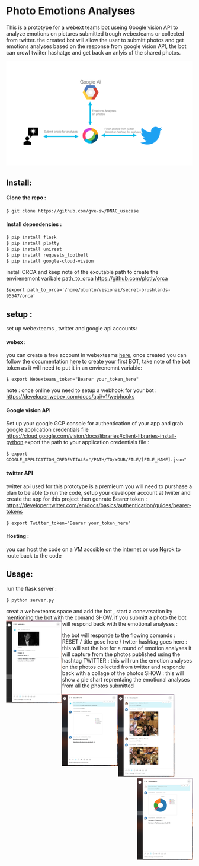 # Photo Emotions Analyses
This is a prototype for a webext teams bot useing Google vision API to analyze emotions on pictures submitted trough webexteams or collected from twitter. the created bot will allow the user to submitt photos and get emotions analyses based on the response from google vision API, the bot can crowl twiiter hashatge and get back an anlyis of the shared photos.

![Wiring photo][flow]

[flow]:./flow.png "Wiring photo"

## Install:

#### Clone the repo :
```
$ git clone https://github.com/gve-sw/DNAC_usecase
```

#### Install dependencies :

```
$ pip install flask
$ pip install plotty
$ pip install unirest
$ pip install requests_toolbelt
$ pip install google-cloud-vision
```

install ORCA and keep note of the excutable path to create the envirenemont varibale path_to_orca https://github.com/plotly/orca
```
$export path_to_orca='/home/ubuntu/visionai/secret-brushlands-95547/orca'
```

## setup :
set up webexteams , twitter and google api accounts:
#### webex :
you can create a free account in webexteams [here](), once created you can follow the documentation [here](https://webexteamssdk.readthedocs.io/en/latest/user/quickstart.html) to create your first BOT, take note of the bot token as it will need to put it in an envirenemnt variable:
```
$ export Webexteams_token="Bearer your_token_here"
```
note : once online you need to setup a webhook for your bot : https://developer.webex.com/docs/api/v1/webhooks

#### Google vision API
Set up your google GCP console for authentication of your app and grab google application credentials file
https://cloud.google.com/vision/docs/libraries#client-libraries-install-python
export the path to your application credentials file :
```
$ export GOOGLE_APPLICATION_CREDENTIALS="/PATH/TO/YOUR/FILE/[FILE_NAME].json"
```

#### twitter API
twitter api used for this prototype is a premieum you will need to purshase a plan to be able to run the code, setup your developer account at twiiter and create the app for this project then genrate Bearer token : https://developer.twitter.com/en/docs/basics/authentication/guides/bearer-tokens

```
$ export Twitter_token="Bearer your_token_here"
```

#### Hosting :
you can host the code on a VM accsible on the internet or use Ngrok to route back to the code 

## Usage:
run the flask server :
```
$ python server.py 
```

creat a webexteams space and add the bot , start a conevrsation by mentioning the bot with the comand SHOW.
if you submitt a photo the bot will respond back with the emotional analyses :
<img width="30%" style="float: left;" src="Photo_bot.png">


the bot will responde to the flowing comands :
RESET / title gose here / twtter hashtag goes here : this will set the bot for a round of emotion analyses it will capture from the photos published using the hashtag
TWITTER : this will run the emotion analyses on the photos collected from twitter and responde back with a collage of the photos
SHOW : this will show a pie shart reprentaing the emotional analyses from all the photos submitted

<p><img width="30%" style="float: left;" src="Reset_bot.png"><img width="30%" style="float: center;" src="Twitter_bot.png"><img width="30%" style="float: right;" src="Show_bot.png"></p>




